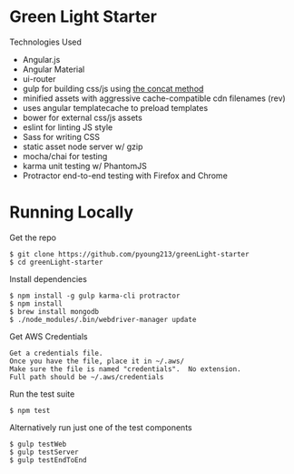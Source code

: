Green Light Starter
========

Technologies Used

* Angular.js
* Angular Material
* ui-router
* gulp for building css/js using [the concat method](https://medium.com/@dickeyxxx/best-practices-for-building-angular-js-apps-266c1a4a6917)
* minified assets with aggressive cache-compatible cdn filenames (rev)
* uses angular templatecache to preload templates
* bower for external css/js assets
* eslint for linting JS style
* Sass for writing CSS
* static asset node server w/ gzip
* mocha/chai for testing
* karma unit testing w/ PhantomJS
* Protractor end-to-end testing with Firefox and Chrome

Running Locally
===============

Get the repo

    $ git clone https://github.com/pyoung213/greenLight-starter
    $ cd greenLight-starter

Install dependencies

    $ npm install -g gulp karma-cli protractor
    $ npm install
    $ brew install mongodb
    $ ./node_modules/.bin/webdriver-manager update

Get AWS Credentials

    Get a credentials file.
    Once you have the file, place it in ~/.aws/
    Make sure the file is named "credentials".  No extension.
    Full path should be ~/.aws/credentials

Run the test suite

    $ npm test

Alternatively run just one of the test components

    $ gulp testWeb
    $ gulp testServer
    $ gulp testEndToEnd

